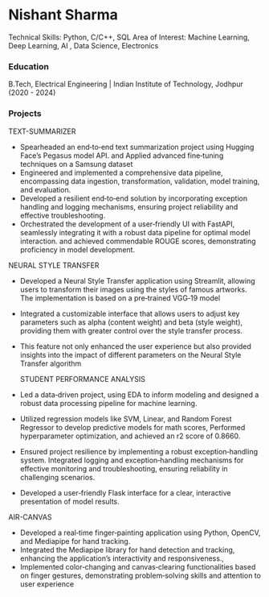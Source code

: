 # Nishant Sharma
Technical Skills: Python, C/C++, SQL 
Area of Interest: Machine Learning, Deep Learning, AI , Data Science, Electronics
### Education
B.Tech, Electrical Engineering | Indian Institute of Technology, Jodhpur (2020 - 2024)


### Projects
TEXT-SUMMARIZER
- Spearheaded an end‑to‑end text summarization project using
  Hugging Face’s Pegasus model API. and Applied advanced fine‑tuning
    techniques on a Samsung dataset
- Engineered and implemented a comprehensive data pipeline,
  encompassing data ingestion, transformation, validation, model
  training, and evaluation.
- Developed a resilient end‑to‑end solution by incorporating exception
  handling and logging mechanisms, ensuring project reliability and
  effective troubleshooting.
- Orchestrated the development of a user‑friendly UI with FastAPI,
    seamlessly integrating it with a robust data pipeline for optimal
    model interaction. and achieved commendable ROUGE scores,
    demonstrating proficiency in model development.
  
NEURAL STYLE TRANSFER

- Developed a Neural Style Transfer application using Streamlit,
  allowing users to transform their images using the styles of famous
  artworks. The implementation is based on a pre‑trained VGG‑19
  model
- Integrated a customizable interface that allows users to adjust key
  parameters such as alpha (content weight) and beta (style weight),
  providing them with greater control over the style transfer process.
- This feature not only enhanced the user experience but also provided
  insights into the impact of different parameters on the Neural Style
  Transfer algorithm

  STUDENT PERFORMANCE ANALYSIS

- Led a data‑driven project, using EDA to inform modeling and
  designed a robust data processing pipeline for machine learning.
- Utilized regression models like SVM, Linear, and Random Forest
  Regressor to develop predictive models for math scores, Performed
  hyperparameter optimization, and achieved an r2 score of 0.8660.
- Ensured project resilience by implementing a robust
  exception‑handling system. Integrated logging and
  exception‑handling mechanisms for effective monitoring and
  troubleshooting, ensuring reliability in challenging scenarios.
- Developed a user‑friendly Flask interface for a clear, interactive
  presentation of model results.
  
AIR-CANVAS

- Developed a real‑time finger‑painting application using Python,
  OpenCV, and Mediapipe for hand tracking.
- Integrated the Mediapipe library for hand detection and tracking,
  enhancing the application’s interactivity and responsiveness.,
- Implemented color‑changing and canvas‑clearing functionalities
  based on finger gestures, demonstrating problem‑solving skills and
    attention to user experience
